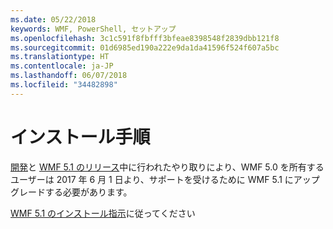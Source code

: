 ```yaml
---
ms.date: 05/22/2018
keywords: WMF, PowerShell, セットアップ
ms.openlocfilehash: 3c1c591f8fbfff3bfeae8398548f2839dbb121f8
ms.sourcegitcommit: 01d6985ed190a222e9da1da41596f524f607a5bc
ms.translationtype: HT
ms.contentlocale: ja-JP
ms.lasthandoff: 06/07/2018
ms.locfileid: "34482898"
---
```

# <a name="installation-instructions"></a>インストール手順

[開発](https://blogs.msdn.microsoft.com/powershell/2016/04/06/windows-management-framework-5-0-updates-and-wmf-5-1/)と [WMF 5.1 のリリース](https://blogs.msdn.microsoft.com/powershell/2017/03/28/windows-management-framework-wmf-5-1-now-in-microsoft-update-catalog/)中に行われたやり取りにより、WMF 5.0 を所有するユーザーは 2017 年 6 月 1 日より、サポートを受けるために WMF 5.1 にアップグレードする必要があります。

[WMF 5.1 のインストール指示](..\5.1\install-configure.md)に従ってください 
